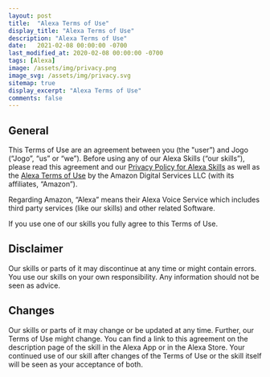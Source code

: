 ```yaml
---
layout: post
title:  "Alexa Terms of Use"
display_title: "Alexa Terms of Use"
description: "Alexa Terms of Use"
date:   2021-02-08 00:00:00 -0700
last_modified_at: 2020-02-08 00:00:00 -0700
tags: [Alexa]
image: /assets/img/privacy.png
image_svg: /assets/img/privacy.svg
sitemap: true
display_excerpt: "Alexa Terms of Use"
comments: false
---
```

## General
This Terms of Use are an agreement between you (the "user”) and Jogo (“Jogo”, “us” or “we”). Before using any of our Alexa Skills (“our skills”), please read this agreement and our [Privacy Policy for Alexa Skills](https://jogo.gg/privacy-policy-for-alexa-skills) as well as the [Alexa Terms of Use](https://www.amazon.com/gp/help/customer/display.html?nodeId=201809740) by the Amazon Digital Services LLC (with its affiliates, “Amazon”).

Regarding Amazon, “Alexa” means their Alexa Voice Service which includes third party services (like our skills) and other related Software.

If you use one of our skills you fully agree to this Terms of Use.

## Disclaimer
Our skills or parts of it may discontinue at any time or might contain errors. You use our skills on your own responsibility. Any information should not be seen as advice.

## Changes
Our skills or parts of it may change or be updated at any time. Further, our Terms of Use might change. You can find a link to this agreement on the description page of the skill in the Alexa App or in the Alexa Store. Your continued use of our skill after changes of the Terms of Use or the skill itself will be seen as your acceptance of both.